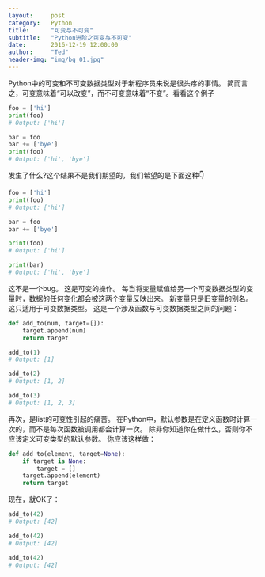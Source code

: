 ```yaml
---
layout:     post
category:   Python
title:      "可变与不可变"
subtitle:   "Python进阶之可变与不可变"
date:       2016-12-19 12:00:00
author:     "Ted"
header-img: "img/bg_01.jpg"
---
```


Python中的可变和不可变数据类型对于新程序员来说是很头疼的事情。 简而言之，可变意味着“可以改变”，而不可变意味着“不变”。看看这个例子

```python
foo = ['hi']
print(foo)
# Output: ['hi']

bar = foo
bar += ['bye']
print(foo)
# Output: ['hi', 'bye']
```

发生了什么?这个结果不是我们期望的，我们希望的是下面这种👇

```python
foo = ['hi']
print(foo)
# Output: ['hi']

bar = foo
bar += ['bye']

print(foo)
# Output: ['hi']

print(bar)
# Output: ['hi', 'bye']
```

这不是一个bug。 这是可变的操作。 每当将变量赋值给另一个可变数据类型的变量时，数据的任何变化都会被这两个变量反映出来。 新变量只是旧变量的别名。 这只适用于可变数据类型。 这是一个涉及函数与可变数据类型之间的问题：

```python
def add_to(num, target=[]):
    target.append(num)
    return target

add_to(1)
# Output: [1]

add_to(2)
# Output: [1, 2]

add_to(3)
# Output: [1, 2, 3]
```

再次，是list的可变性引起的痛苦。 在Python中，默认参数是在定义函数时计算一次的，而不是每次函数被调用都会计算一次。 除非你知道你在做什么，否则你不应该定义可变类型的默认参数。 你应该这样做：

```python
def add_to(element, target=None):
    if target is None:
        target = []
    target.append(element)
    return target
```

现在，就OK了：

```python
add_to(42)
# Output: [42]

add_to(42)
# Output: [42]

add_to(42)
# Output: [42]
```